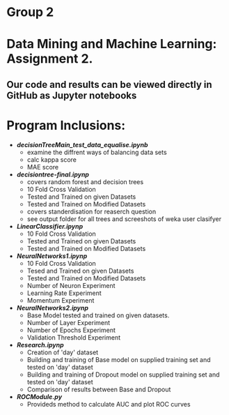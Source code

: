 # Group 2
# Data Mining and Machine Learning: Assignment 2. 


## Our code and results can be viewed directly in GitHub as Jupyter notebooks

# Program Inclusions: 

* ***decisionTreeMain_test_data_equalise.ipynb***
    * examine the diffrent ways of balancing data sets
    * calc kappa score
    * MAE score
* ***decisiontree-final.ipynp***
    * covers random forest and decision trees
    * 10 Fold Cross Validation
    * Tested and Trained on given Datasets 
    * Tested and Trained on Modified Datasets
    * covers standerdisation for reaserch question
    * see output folder for all trees and screeshots of weka user clasifyer
* ***LinearClassifier.ipynp***
    * 10 Fold Cross Validation
    * Tested and Trained on given Datasets 
    * Tested and Trained on Modified Datasets
* ***NeuralNetworks1.ipynp***
    * 10 Fold Cross Validation
    * Tesed and Trained on given Datasets 
    * Tested and Trained on Modified Datasets
    * Number of Neuron Experiment
    * Learning Rate Experiment
    * Momentum Experiment 
* ***NeuralNetworks2.ipynp***
    * Base Model tested and trained on given datasets.
    * Number of Layer Experiment
    * Number of Epochs Experiment
    * Validation Threshold Experiment
* ***Research.ipynp***
    * Creation of 'day' dataset
    * Building and training of Base model on supplied training set and tested on 'day' dataset
    * Building and training of Dropout model on supplied training set and tested on 'day' dataset
    * Comparison of results between Base and Dropout
* ***ROCModule.py***
    * Provideds method to calculate AUC and plot ROC curves
